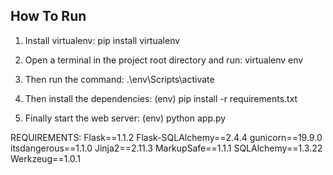 ## How To Run

1. Install virtualenv: 
pip install virtualenv

2. Open a terminal in the project root directory and run:
virtualenv env

3. Then run the command:
.\env\Scripts\activate

4. Then install the dependencies:
(env) pip install -r requirements.txt

5. Finally start the web server:
(env) python app.py

REQUIREMENTS:
Flask==1.1.2
Flask-SQLAlchemy==2.4.4
gunicorn==19.9.0
itsdangerous==1.1.0
Jinja2==2.11.3
MarkupSafe==1.1.1
SQLAlchemy==1.3.22
Werkzeug==1.0.1

